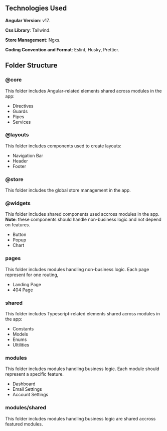 ## Technologies Used

**Angular Version**: v17.

**Css Library**: Tailwind.

**Store Management**: Ngxs.

**Coding Convention and Format**: Eslint, Husky, Prettier.

## Folder Structure

### @core

This folder includes Angular-related elements shared across modules in the app:
- Directives
- Guards
- Pipes
- Services

### @layouts

This folder includes components used to create layouts:
- Navigation Bar
- Header
- Footer

### @store

This folder includes the global store management in the app.

### @widgets

This folder includes shared components used accross modules in the app.
**Note**: these components should handle non-business logic and not depend on features.

- Button
- Popup
- Chart

### pages

This folder includes modules handling non-business logic. Each page represent for one routing,
- Landing Page
- 404 Page

### shared

This folder includes Typescript-related elements shared across modules in the app:
- Constants
- Models
- Enums
- Ultilities

### modules

This folder includes modules handling business logic. Each module should represent a specific feature.
- Dashboard
- Email Settings
- Account Settings

### modules/shared

This folder includes modules handling business logic are shared accross featured modules.
